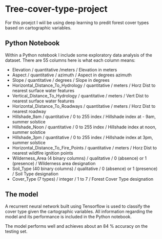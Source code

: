 # Tree-cover-type-project
For this proejct I wiil be using deep learning to predit forest cover types based on cartographic variables.


## Python Notebook

Within a Python notebook I include some exploratory data analysis of the dataset. 
There are 55 columns here is what each column means:

- Elevation / quantitative /meters / Elevation in meters
- Aspect / quantitative / azimuth / Aspect in degrees azimuth
- Slope / quantitative / degrees / Slope in degrees
- Horizontal_Distance_To_Hydrology / quantitative / meters / Horz Dist to nearest surface water features
- Vertical_Distance_To_Hydrology / quantitative / meters / Vert Dist to nearest surface water features
- Horizontal_Distance_To_Roadways / quantitative / meters / Horz Dist to nearest roadway
- Hillshade_9am / quantitative / 0 to 255 index / Hillshade index at - 9am, summer solstice
- Hillshade_Noon / quantitative / 0 to 255 index / Hillshade index at noon, summer solstice
- Hillshade_3pm / quantitative / 0 to 255 index / Hillshade index at 3pm, summer solstice
- Horizontal_Distance_To_Fire_Points / quantitative / meters / Horz Dist to nearest wildfire ignition points
- Wilderness_Area (4 binary columns) / qualitative / 0 (absence) or 1 (presence) / Wilderness area designation
- Soil_Type (40 binary columns) / qualitative / 0 (absence) or 1 (presence) / Soil Type designation
- Cover_Type (7 types) / integer / 1 to 7 / Forest Cover Type designation


## The model
A recurrent neural network built using Tensorflow is used to classify the cover type given the cartographic variables. All information regarding the model and its performance is included in the Python notebook.

The model performs well and achieves about an 84 % accuracy on the testing set.
